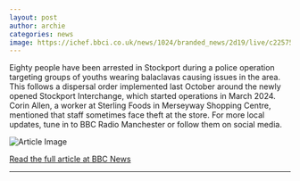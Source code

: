 ```yaml
---
layout: post
author: archie
categories: news
image: https://ichef.bbci.co.uk/news/1024/branded_news/2d19/live/c2257500-8337-11f0-8ded-85867f31a902.jpg
---
```

Eighty people have been arrested in Stockport during a police operation targeting groups of youths wearing balaclavas causing issues in the area. This follows a dispersal order implemented last October around the newly opened Stockport Interchange, which started operations in March 2024. Corin Allen, a worker at Sterling Foods in Merseyway Shopping Centre, mentioned that staff sometimes face theft at the store. For more local updates, tune in to BBC Radio Manchester or follow them on social media.

![Article Image](https://ichef.bbci.co.uk/news/1024/branded_news/2d19/live/c2257500-8337-11f0-8ded-85867f31a902.jpg)

[Read the full article at BBC News](https://www.bbc.com/news/articles/c4g052xedleo?at_medium=RSS&at_campaign=rss)

---
